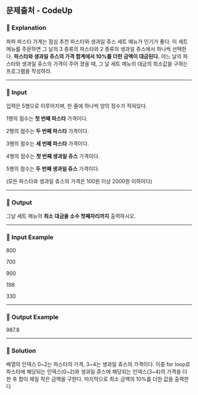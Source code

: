 ## 문제출처 - CodeUp

### :seedling: Explanation

파파 파스타 가게는 점심 추천 파스타와 생과일 쥬스 세트 메뉴가 인기가 좋다. 이 세트 메뉴를 주문하면 그 날의 3 종류의 파스타와 2 종류의 생과일 쥬스에서 하나씩 선택한다. **파스타와 생과일 쥬스의 가격 합계에서 10%를 더한 금액이 대금된다.** 어느 날의 파스타와 생과일 쥬스의 가격이 주어 졌을 때, 그 날 세트 메뉴의 대금의 최소값을 구하는 프로그램을 작성하라.

-----

### :seedling: Input

입력은 5행으로 이루어지며, 한 줄에 하나씩 양의 정수가 적혀있다.

1행의 점수는 **첫 번째 파스타** 가격이다.

2행의 점수는 **두 번째 파스타** 가격이다.

3행의 점수는 **세 번째 파스타** 가격이다.

4행의 점수는 **첫 번째 생과일 쥬스** 가격이다.

5행의 점수는 **두 번째 생과일 쥬스** 가격이다.

(모든 파스타와 생과일 쥬스의 가격은 100원 이상 2000원 이하이다)

-------

### :seedling: Output

그날 세트 메뉴의 **최소 대금을 소수 첫째자리까지** 출력하시오.

-----

### :seedling: Input Example

800

700

900

198

330

-----

### :seedling: Output Example

987.8

------

### :mag_right: Solution

배열의 인덱스 0~2는 파스타의 가격, 3~4는 생과일 쥬스의 가격이다. 이중 for loop로 파스타에 해당되는 인덱스(0~2)와 생과일 쥬스에 해당되는 인덱스(3~4)의 가격을 더한 후 합이 제일 작은 금액을 구한다. 마지막으로 최소 금액의 10%를 더한 값을 출력한다

